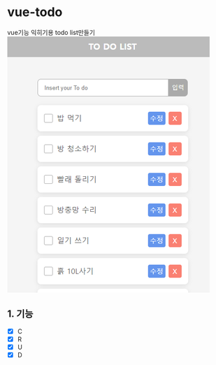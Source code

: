 # vue-todo

vue기능 익히기용 todo list만들기
![Alt text](image.png)

## 1. 기능

- [x] C
- [x] R
- [x] U
- [x] D
